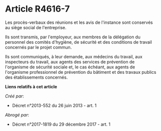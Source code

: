 # Article R4616-7

Les procès-verbaux des réunions et les avis de l'instance sont conservés au siège social de l'entreprise. 

Ils sont transmis, par l'employeur, aux membres de la délégation du personnel des comités d'hygiène, de sécurité et des
conditions de travail concernés par le projet commun. 

Ils sont communiqués, à leur demande, aux médecins du travail, aux inspecteurs du travail, aux agents des services de
prévention de l'organisme de sécurité sociale et, le cas échéant, aux agents de l'organisme professionnel de prévention du
bâtiment et des travaux publics des établissements concernés.

**Liens relatifs à cet article**

_Créé par_:

  - Décret n°2013-552 du 26 juin 2013 - art. 1

_Abrogé par_:

  - Décret n°2017-1819 du 29 décembre 2017 - art. 1
